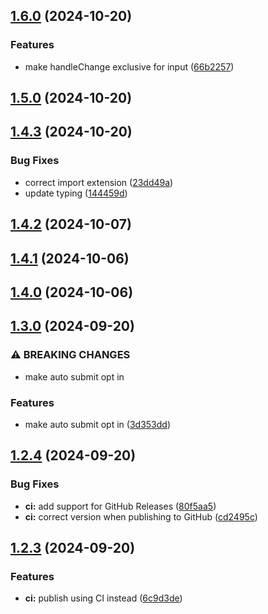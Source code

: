 

## [1.6.0](https://github.com/nerd-coder/svelte-zod-form/compare/v1.5.0...v1.6.0) (2024-10-20)

### Features

* make handleChange exclusive for input ([66b2257](https://github.com/nerd-coder/svelte-zod-form/commit/66b22575f7e50a2e6298a7897a824aa2d3244281))

## [1.5.0](https://github.com/nerd-coder/svelte-zod-form/compare/v1.4.3...v1.5.0) (2024-10-20)

## [1.4.3](https://github.com/nerd-coder/svelte-zod-form/compare/v1.4.2...v1.4.3) (2024-10-20)


### Bug Fixes

* correct import extension ([23dd49a](https://github.com/nerd-coder/svelte-zod-form/commit/23dd49ad9dba78c6f47fca88f25ddb216c42622a))
* update typing ([144459d](https://github.com/nerd-coder/svelte-zod-form/commit/144459d4e47c6a7ab534bd795eb14390dab00002))

## [1.4.2](https://github.com/nerd-coder/svelte-zod-form/compare/v1.4.1...v1.4.2) (2024-10-07)

## [1.4.1](https://github.com/nerd-coder/svelte-zod-form/compare/v1.4.0...v1.4.1) (2024-10-06)

## [1.4.0](https://github.com/nerd-coder/svelte-zod-form/compare/v1.3.0...v1.4.0) (2024-10-06)

## [1.3.0](https://github.com/nerd-coder/svelte-zod-form/compare/1.2.4...1.3.0) (2024-09-20)


### ⚠ BREAKING CHANGES

* make auto submit opt in

### Features

* make auto submit opt in ([3d353dd](https://github.com/nerd-coder/svelte-zod-form/commit/3d353dd7e1f42da620a3639b7961072343d5233a))

## [1.2.4](https://github.com/nerd-coder/svelte-zod-form/compare/1.2.3...1.2.4) (2024-09-20)


### Bug Fixes

* **ci:** add support for GitHub Releases ([80f5aa5](https://github.com/nerd-coder/svelte-zod-form/commit/80f5aa5b5bff77a657cd7f1f6b9da47e0493913c))
* **ci:** correct version when publishing to GitHub ([cd2495c](https://github.com/nerd-coder/svelte-zod-form/commit/cd2495ca0a6f05faec0d65647f4cd8e3b385e54d))

## [1.2.3](https://github.com/nerd-coder/svelte-zod-form/compare/1.2.2...1.2.3) (2024-09-20)


### Features

* **ci:** publish using CI instead ([6c9d3de](https://github.com/nerd-coder/svelte-zod-form/commit/6c9d3de26245258dcbcc43da437d49a6ee8d135e))
